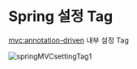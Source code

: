 # Spring 설정 Tag 

<mvc:annotation-driven> 내부 설정 Tag  


![springMVCsettingTag1](https://user-images.githubusercontent.com/58843821/112116446-a53a9a00-8bfd-11eb-8399-1d005f12bfc0.png)
